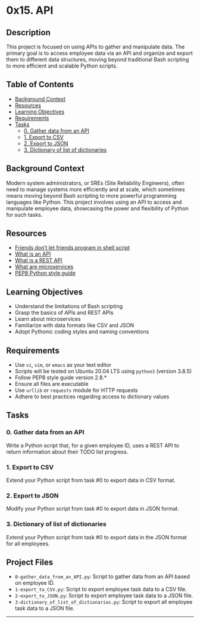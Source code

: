 # 0x15. API

## Description
This project is focused on using APIs to gather and manipulate data. The primary goal is to access employee data via an API and organize and export them to different data structures, moving beyond traditional Bash scripting to more efficient and scalable Python scripts.

## Table of Contents
- [Background Context](#background-context)
- [Resources](#resources)
- [Learning Objectives](#learning-objectives)
- [Requirements](#requirements)
- [Tasks](#tasks)
  - [0. Gather data from an API](#0-gather-data-from-an-api)
  - [1. Export to CSV](#1-export-to-csv)
  - [2. Export to JSON](#2-export-to-json)
  - [3. Dictionary of list of dictionaries](#3-dictionary-of-list-of-dictionaries)

## Background Context
Modern system administrators, or SREs (Site Reliability Engineers), often need to manage systems more efficiently and at scale, which sometimes means moving beyond Bash scripting to more powerful programming languages like Python. This project involves using an API to access and manipulate employee data, showcasing the power and flexibility of Python for such tasks.

## Resources
- [Friends don’t let friends program in shell script](https://www.turnkeylinux.org/blog/friends-dont-let-friends-program-shell-script)
- [What is an API](https://www.webopedia.com/definitions/api/)
- [What is a REST API](https://www.redhat.com/en/topics/api/what-is-a-rest-api)
- [What are microservices](https://microservices.io/)
- [PEP8 Python style guide](https://www.python.org/dev/peps/pep-0008/)

## Learning Objectives
- Understand the limitations of Bash scripting
- Grasp the basics of APIs and REST APIs
- Learn about microservices
- Familiarize with data formats like CSV and JSON
- Adopt Pythonic coding styles and naming conventions

## Requirements
- Use `vi`, `vim`, or `emacs` as your text editor
- Scripts will be tested on Ubuntu 20.04 LTS using `python3` (version 3.8.5)
- Follow PEP8 style guide version 2.8.*
- Ensure all files are executable
- Use `urllib` or `requests` module for HTTP requests
- Adhere to best practices regarding access to dictionary values

## Tasks
### 0. Gather data from an API
Write a Python script that, for a given employee ID, uses a REST API to return information about their TODO list progress.

### 1. Export to CSV
Extend your Python script from task #0 to export data in CSV format.

### 2. Export to JSON
Modify your Python script from task #0 to export data in JSON format.

### 3. Dictionary of list of dictionaries
Extend your Python script from task #0 to export data in the JSON format for all employees.

## Project Files
- `0-gather_data_from_an_API.py`: Script to gather data from an API based on employee ID.
- `1-export_to_CSV.py`: Script to export employee task data to a CSV file.
- `2-export_to_JSON.py`: Script to export employee task data to a JSON file.
- `3-dictionary_of_list_of_dictionaries.py`: Script to export all employee task data to a JSON file.

---

